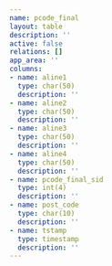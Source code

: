 ```yaml
---
name: pcode_final
layout: table
description: ''
active: false
relations: []
app_area: ''
columns:
- name: aline1
  type: char(50)
  description: ''
- name: aline2
  type: char(50)
  description: ''
- name: aline3
  type: char(50)
  description: ''
- name: aline4
  type: char(50)
  description: ''
- name: pcode_final_sid
  type: int(4)
  description: ''
- name: post_code
  type: char(10)
  description: ''
- name: tstamp
  type: timestamp
  description: ''
---
```


